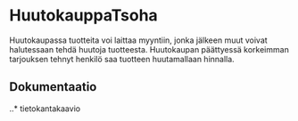 # HuutokauppaTsoha

Huutokaupassa tuotteita voi laittaa myyntiin, jonka jälkeen muut voivat halutessaan tehdä huutoja tuotteesta. Huutokaupan päättyessä korkeimman tarjouksen tehnyt henkilö saa tuotteen huutamallaan hinnalla.

## Dokumentaatio

..* tietokantakaavio

